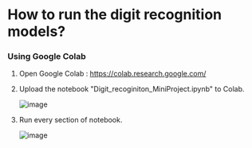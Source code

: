 # How to run the digit recognition models?
### Using Google Colab
1. Open Google Colab : https://colab.research.google.com/
2. Upload the notebook "Digit_recoginiton_MiniProject.ipynb" to Colab.


   ![image](https://github.com/syz-exe/Digit-Recognition/assets/121121079/3a8b1621-d9ea-4543-ad09-dcb57e6a036c)

3. Run every section of notebook.
   
   
   ![image](https://github.com/syz-exe/Digit-Recognition/assets/121121079/a856cf8f-3332-4112-9cc4-4f1a0a59c2ae)
